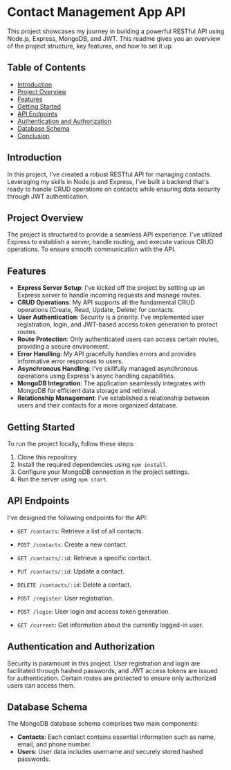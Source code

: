 # Contact Management App API

This project showcases my journey in building a powerful RESTful API using Node.js, Express, MongoDB, and JWT. This readme gives you an overview of the project structure, key features, and how to set it up.

## Table of Contents

- [Introduction](#introduction)
- [Project Overview](#project-overview)
- [Features](#features)
- [Getting Started](#getting-started)
- [API Endpoints](#api-endpoints)
- [Authentication and Authorization](#authentication-and-authorization)
- [Database Schema](#database-schema)
- [Conclusion](#conclusion)

## Introduction

In this project, I've created a robust RESTful API for managing contacts. Leveraging my skills in Node.js and Express, I've built a backend that's ready to handle CRUD operations on contacts while ensuring data security through JWT authentication.

## Project Overview

The project is structured to provide a seamless API experience. I've utilized Express to establish a server, handle routing, and execute various CRUD operations. To ensure smooth communication with the API.

## Features

- **Express Server Setup**: I've kicked off the project by setting up an Express server to handle incoming requests and manage routes.
- **CRUD Operations**: My API supports all the fundamental CRUD operations (Create, Read, Update, Delete) for contacts.
- **User Authentication**: Security is a priority. I've implemented user registration, login, and JWT-based access token generation to protect routes.
- **Route Protection**: Only authenticated users can access certain routes, providing a secure environment.
- **Error Handling**: My API gracefully handles errors and provides informative error responses to users.
- **Asynchronous Handling**: I've skillfully managed asynchronous operations using Express's async handling capabilities.
- **MongoDB Integration**: The application seamlessly integrates with MongoDB for efficient data storage and retrieval.
- **Relationship Management**: I've established a relationship between users and their contacts for a more organized database.

## Getting Started

To run the project locally, follow these steps:

1. Clone this repository.
2. Install the required dependencies using `npm install`.
3. Configure your MongoDB connection in the project settings.
4. Run the server using `npm start`.

## API Endpoints

I've designed the following endpoints for the API:

- `GET /contacts`: Retrieve a list of all contacts.
- `POST /contacts`: Create a new contact.
- `GET /contacts/:id`: Retrieve a specific contact.
- `PUT /contacts/:id`: Update a contact.
- `DELETE /contacts/:id`: Delete a contact.

- `POST /register`: User registration.
- `POST /login`: User login and access token generation.
- `GET /current`: Get information about the currently logged-in user.

## Authentication and Authorization

Security is paramount in this project. User registration and login are facilitated through hashed passwords, and JWT access tokens are issued for authentication. Certain routes are protected to ensure only authorized users can access them.

## Database Schema

The MongoDB database schema comprises two main components:

- **Contacts**: Each contact contains essential information such as name, email, and phone number.
- **Users**: User data includes username and securely stored hashed passwords.
